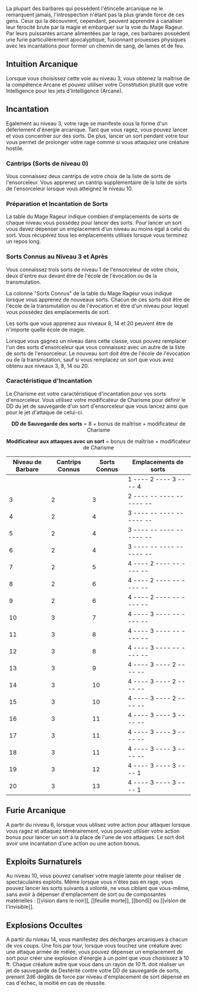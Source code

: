 La plupart des barbares qui possèdent l'étincelle arcanique ne le remarquent jamais, l'introspection n'étant pas la plus grande force de ces gens. Ceux qui la découvrent, cependant, peuvent apprendre à canaliser leur férocité brute par la magie et embarquer sur la voie du Mage Rageur. Par leurs puissantes arcane alimentées par la rage, ces barbares possèdent une furie particulièrement apocalyptique, fusionnant prouesses physiques avec les incantations pour former un chemin de sang, de lames et de feu.

## Intuition Arcanique

Lorsque vous choisissez cette voie au niveau 3, vous obtenez la maîtrise de la compétence Arcane et pouvez utiliser votre Constitution plutôt que votre Intelligence pour les jets d'Intelligence (Arcane).

## Incantation

Egalement au niveau 3, votre rage se manifeste sous la forme d'un déferlement d'énergie arcanique. Tant que vous ragez, vous pouvez lancer et vous concentrer sur des sorts. De plus, lancer un sort pendant votre tour vous permet de prolonger votre rage comme si vous attaquiez une créature hostile. 
### Cantrips (Sorts de niveau 0)

Vous connaissez deux cantrips de votre choix de la liste de sorts de l'ensorceleur. Vous apprenez un cantrip supplémentaire de la lsite de sorts de l'ensorceleur lorsque vous atteignez le niveau 10.

### Préparation et Incantation de Sorts

La table du Mage Rageur indique combien d'emplacements de sorts de chaque niveau vous possédez pour lancer des sorts. Pour lancer un sort vous devez dépenser un emplacement d'un niveau au moins égal à celui du sort. Vous récupérez tous les emplacements utilisés lorsque vous terminez un repos long.

### Sorts Connus au Niveau 3 et Après

Vous connaissez trois sorts de niveau 1 de l'ensorceleur de votre choix, deux d'entre eux devant être de l'école de l'évocation ou de la transmutation. 

La colonne "Sorts Connus" de la table du Mage Rageur vous indique lorsque vous apprenez de nouveaux sorts. Chacun de ces sorts doit être de l'école de la transmutation ou de l'évocation et être d'un niveau pour lequel vous possédez des emplacements de sort. 

Les sorts que vous apprenez aux niveaux 8, 14 et 20 peuvent être de n'importe quelle école de magie. 

Lorsque vous gagnez un niveau dans cette classe, vous pouvez remplacer l'un des sorts d'ensorceleur que vous connaissez avec un autre de la liste de sorts de l'ensorceleur. Le nouveau sort doit être de l'école de l'évocation ou de la transmutation, sauf si vous remplacez un sort que vous avez obtenu aux niveaux 3, 8, 14 ou 20.

### Caractéristique d'Incantation

Le Charisme est votre caractéristique d'incantation pour vos sorts d'ensorceleur. Vous utilisez votre modificateur de Charisme pour définir le DD du jet de sauvegarde d'un sort d'ensorceleur que vous lancez ainsi que pour le jet d'attaque de celui-ci.

<p style="text-align:center"><b>DD de Sauvegarde des sorts</b> = 8 + bonus de maîtrise + modificateur de Charisme</p>

<p style="text-align:center"><b>Modificateur aux attaques avec un sort</b> = bonus de maîtrise + modificateur de Charisme</p>

| Niveau de Barbare | Cantrips Connus | Sorts Connus | Emplacements de sorts      |
| ----------------- | --------------- | ------------ | -------------------------- |
|                   |                 |              | 1  ---- 2  ---- 3  ---- 4  |
| 3                 | 2               | 3            | 2  ---- -- ---- -- ---- -- |
| 4                 | 2               | 4            | 3  ---- -- ---- -- ---- -- |
| 5                 | 2               | 4            | 3  ---- -- ---- -- ---- -- |
| 6                 | 2               | 4            | 3  ---- -- ---- -- ---- -- |
| 7                 | 2               | 5            | 4  ---- 2  ---- -- ---- -- |
| 8                 | 2               | 6            | 4  ---- 2  ---- -- ---- -- |
| 9                 | 2               | 6            | 4  ---- 2  ---- -- ---- -- |
| 10                | 3               | 7            | 4  ---- 3  ---- -- ---- -- |
| 11                | 3               | 8            | 4  ---- 3  ---- -- ---- -- |
| 12                | 3               | 8            | 4  ---- 3  ---- -- ---- -- |
| 13                | 3               | 9            | 4  ---- 3  ---- 2  ---- -- |
| 14                | 3               | 10           | 4  ---- 3  ---- 2  ---- -- |
| 15                | 3               | 10           | 4  ---- 3  ---- 2  ---- -- |
| 16                | 3               | 11           | 4  ---- 3  ---- 3  ---- -- |
| 17                | 3               | 11           | 4  ---- 3  ---- 3  ---- -- |
| 18                | 3               | 11           | 4  ---- 3  ---- 3  ---- -- |
| 19                | 3               | 12           | 4  ---- 3  ---- 3  ---- 1  |
| 20                | 3               | 13           | 4  ---- 3  ---- 3  ---- 1  |
## Furie Arcanique

A partir du niveau 6, lorsque vous utilisez votre action pour attaquer lorsque vous ragez et attaquez témérairement, vous pouvez utiliser votre action bonus pour lancer un sort à la place de l'une de vos attaques. Le sort doit avoir une incantation d'une action ou une action bonus.

## Exploits Surnaturels

Au niveau 10, vous pouvez canaliser votre magie latente pour réaliser de spectaculaires exploits. Même lorsque vous n'êtes pas en rage, vous pouvez lancer les sorts suivants à volonté, ne vous ciblant que vous-même, sans avoir à dépenser d'emplacement de sort ou de composantes matérielles : [[vision dans le noir]], [[feuille morte]], [[bond]] ou [[vision de l'invisible]].

## Explosions Occultes

A partir du niveau 14, vous manifestez des décharges arcaniques à chacun de vos coups. Une fois par tour, lorsque vous touchez une créature avec une attaque armée de mêlée, vous pouvez dépenser un emplacement de sort pour créer une explosion d'énergie à un point que vous choisissez à 10 ft. Chaque créature autre que vous dans un rayon de 10 ft. doit réaliser un jet de sauvegarde de Dextérité contre votre DD de sauvegarde de sorts, prenant 2d6 dégâts de force par niveau d'emplacement de sort dépensé en cas d'échec, la moitié en cas de réussite.